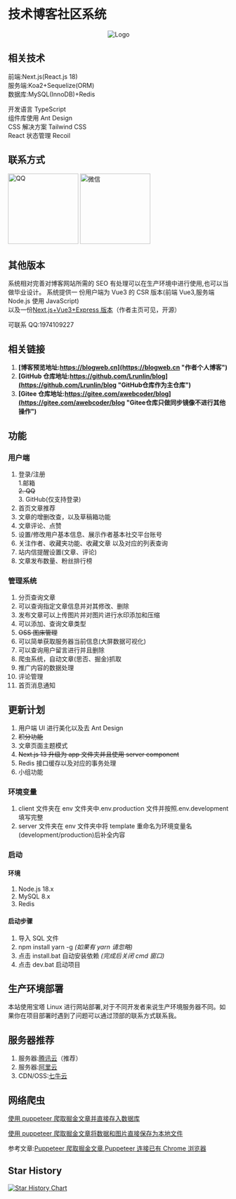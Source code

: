 # 技术博客社区系统

<div align=center>
 <img src="https://blogweb.cn/favicon.svg" alt="Logo" title="Logo" />
</div>

## 相关技术

前端:Next.js(React.js 18)  
服务端:Koa2+Sequelize(ORM)  
数据库:MySQL(InnoDB)+Redis

开发语言 TypeScript  
组件库使用 Ant Design  
CSS 解决方案 Tailwind CSS  
React 状态管理 Recoil

## 联系方式

<div>
    <img src="https://disk.blogweb.cn/me/qq.webp"  width=160 alt="QQ">
    <img src="https://disk.blogweb.cn/me/wechat.webp" width=160 alt="微信">
</div>

## 其他版本

系统相对完善对博客网站所需的 SEO 有处理可以在生产环境中进行使用,也可以当做毕业设计。
系统提供一 份用户端为 Vue3 的 CSR 版本(前端 Vue3,服务端 Node.js 使用 JavaScript)  
以及一份[Next.js+Vue3+Express 版本](https://github.com/Lrunlin/web_blog "个人博客")（作者主页可见，开源）

可联系 QQ:1974109227

## 相关链接

1. **[博客预览地址:https://blogweb.cn](https://blogweb.cn "作者个人博客")**
2. **[GitHub 仓库地址:https://github.com/Lrunlin/blog](https://github.com/Lrunlin/blog "GitHub仓库作为主仓库")**
3. **[Gitee 仓库地址:https://gitee.com/awebcoder/blog](https://gitee.com/awebcoder/blog "Gitee仓库只做同步镜像不进行其他操作")**

## 功能

### 用户端

1. 登录/注册  
   1.邮箱  
   ~~2. QQ~~  
    3. GitHub(仅支持登录)
2. 首页文章推荐
3. 文章的增删改查，以及草稿箱功能
4. 文章评论、点赞
5. 设置/修改用户基本信息、展示作者基本社交平台账号
6. 关注作者、收藏夹功能、收藏文章 以及对应的列表查询
7. 站内信提醒设置(文章、评论)
8. 文章发布数量、粉丝排行榜

### 管理系统

1. 分页查询文章
2. 可以查询指定文章信息并对其修改、删除
3. 发布文章可以上传图片并对图片进行水印添加和压缩
4. 可以添加、查询文章类型
5. ~~OSS 图床管理~~
6. 可以简单获取服务器当前信息(大屏数据可视化)
7. 可以查询用户留言进行并且删除
8. 爬虫系统，自动文章(思否、掘金)抓取
9. 推广内容的数据处理
10. 评论管理
11. 首页消息通知

## 更新计划

1. 用户端 UI 进行美化以及去 Ant Design
2. ~~积分功能~~
3. 文章页面主题模式
4. ~~Next.js 13 升级为 app 文件夹并且使用 server component~~
5. Redis 接口缓存以及对应的事务处理
6. 小组功能

### 环境变量

1. client 文件夹在 env 文件夹中.env.production 文件并按照.env.development 填写完整
2. server 文件夹在 env 文件夹中将 template 重命名为环境变量名(development/production)后补全内容

### 启动

#### 环境

1. Node.js 18.x
2. MySQL 8.x
3. Redis

#### 启动步骤

1. 导入 SQL 文件
2. npm install yarn -g _(如果有 yarn 请忽略)_
3. 点击 install.bat 自动安装依赖 _(完成后关闭 cmd 窗口)_
4. 点击 dev.bat 启动项目

## 生产环境部署

本站使用宝塔 Linux 进行网站部署,对于不同开发者来说生产环境服务器不同。如果你在项目部署时遇到了问题可以通过顶部的联系方式联系我。

## 服务器推荐

1. 服务器:[腾讯云](https://curl.qcloud.com/VEizLhRn "腾讯云,轻量应用服务器")（推荐）
2. 服务器:[阿里云](https://www.aliyun.com/daily-act/ecs/activity_selection?userCode=46qdmkc0 "阿里云,轻量应用服务器")
3. CDN/OSS:[七牛云](https://s.qiniu.com/NZ3Iz2 "七牛云,CDN,OSS")

## 网络爬虫

[使用 puppeteer 爬取掘金文章并直接存入数据库](https://github.com/Lrunlin/puppeteer-juejin-blog)

[使用 puppeteer 爬取掘金文章将数据和图片直接保存为本地文件](https://github.com/Lrunlin/puppeteer-juejin)


参考文章:[Puppeteer 爬取掘金文章](https://blogweb.cn/article/1197996635410),[Puppeteer 连接已有 Chrome 浏览器](https://blogweb.cn/article/6064301311)

## Star History

[![Star History Chart](https://api.star-history.com/svg?repos=Lrunlin/blog&type=Date)](https://star-history.com/#Lrunlin/blog&Date)
